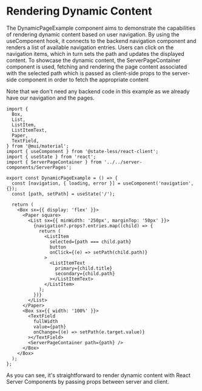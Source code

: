 # Rendering Dynamic Content

The DynamicPageExample component aims to demonstrate the capabilities of rendering dynamic content based on user navigation. By using the useComponent hook, it connects to the backend navigation component and renders a list of available navigation entries. Users can click on the navigation items, which in turn sets the path and updates the displayed content. To showcase the dynamic content, the ServerPageContainer component is used, fetching and rendering the page content associated with the selected path which is passed as client-side props to the server-side component in order to fetch the appropriate content

Note that we don't need any backend code in this example as we already have our navigation and the pages.

```
import {
  Box,
  List,
  ListItem,
  ListItemText,
  Paper,
  TextField,
} from '@mui/material';
import { useComponent } from '@state-less/react-client';
import { useState } from 'react';
import { ServerPageContainer } from '../../server-components/ServerPages';

export const DynamicPageExample = () => {
  const [navigation, { loading, error }] = useComponent('navigation', {});
  const [path, setPath] = useState('/');

  return (
    <Box sx={{ display: 'flex' }}>
      <Paper square>
        <List sx={{ minWidth: '250px', marginTop: '50px' }}>
          {navigation?.props?.entries.map((child) => {
            return (
              <ListItem
                selected={path === child.path}
                button
                onClick={(e) => setPath(child.path)}
              >
                <ListItemText
                  primary={child.title}
                  secondary={child.path}
                ></ListItemText>
              </ListItem>
            );
          })}
        </List>
      </Paper>
      <Box sx={{ width: '100%' }}>
        <TextField
          fullWidth
          value={path}
          onChange={(e) => setPath(e.target.value)}
        ></TextField>
        <ServerPageContainer path={path} />
      </Box>
    </Box>
  );
};
```

As you can see, it's straightforward to render dynamic content with React Server Components by passing props between server and client.
